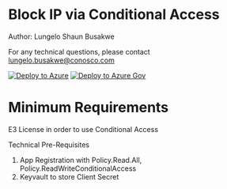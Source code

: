# Block IP via Conditional Access

Author: Lungelo Shaun Busakwe

For any technical questions, please contact lungelo.busakwe@conosco.com

[![Deploy to Azure](https://aka.ms/deploytoazurebutton)](https://portal.azure.com/#create/Microsoft.Template/uri/https%3A%2F%2Fraw.githubusercontent.com%2Flsbusakwe%2FLogicApps%2Fmaster%2FBlockIPviaConditionalAccess%2Fazuredeploy.json)
[![Deploy to Azure Gov](https://aka.ms/deploytoazuregovbutton)](https://portal.azure.us/#create/Microsoft.Template/https%3A%2F%2Fraw.githubusercontent.com%2Flsbusakwe%2FLogicApps%2Fmaster%2FBlockIPviaConditionalAccess%2Fazuredeploy.json)

# Minimum Requirements
E3 License in order to use Conditional Access

Technical Pre-Requisites
1. App Registration with Policy.Read.All, Policy.ReadWriteConditionalAccess
2. Keyvault to store Client Secret


